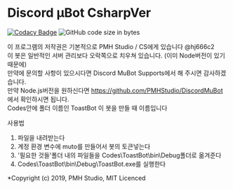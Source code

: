 # Discord μBot CsharpVer
 [![Codacy Badge](https://api.codacy.com/project/badge/Grade/a8095179c19148e4b0914ccc5880b86c)](https://www.codacy.com/app/hj666c2/DiscordMuBotCsharp?utm_source=github.com&amp;utm_medium=referral&amp;utm_content=hj666c2/DiscordMuBotCsharp&amp;utm_campaign=Badge_Grade) ![GitHub code size in bytes](https://img.shields.io/github/languages/code-size/hj666c2/DiscordMubotCsharp.svg)
 
이 프로그램의 저작권은 기본적으로 PMH Studio / CS에게 있습니다 @hj666c2<br />
이 봇은 일반적인 서버 관리보다 오락쪽으로 치우쳐 있습니다. (이미 Node버전이 있기 때문에)<br />
만약에 문의할 사항이 있으시다면 Discord MuBot Supports에서 해 주시면 감사하겠습니다.<br />
만약 Node.js버전을 원하신다면 https://github.com/PMHStudio/DiscordMuBot 에서 확인하시면 됩니다.<br />
Codes안에 폴더 이름인 ToastBot 이 봇을 만들 때 이름입니다 <br >

사용법 <br />
1. 파일을 내려받는다 <br />
2. 계정 환경 변수에 muto를 만들어서 봇의 토큰넣는다 <br />
3. '필요한 것들'폴더 내의 파일들을 Codes\ToastBot\bin\Debug폴더로 옮겨준다 <br >
4. Codes\ToastBot\bin\Debug\ToastBot.exe를 실행한다

 *Copyright (c) 2019, PMH Studio, MIT Licenced
